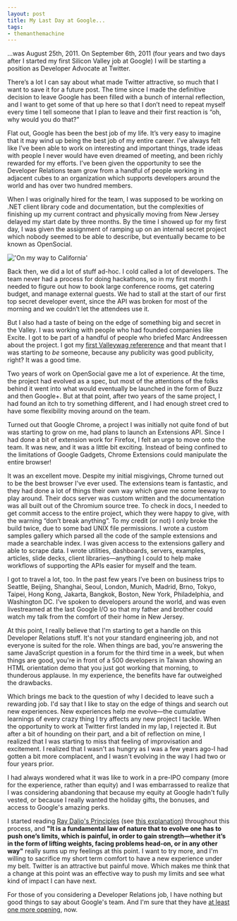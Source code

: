```yaml
---
layout: post
title: My Last Day at Google...
tags:
- themanthemachine
---
```

[1]: http://gawker.com/valleywag/tech/google/opensocial-wont-open-till-next-year-331389.php
[2]: http://www.bwater.com/Uploads/FileManager/Principles/Bridgewater-Associates-Ray-Dalio-Principles.pdf
[3]: http://nymag.com/news/business/wallstreet/ray-dalio-2011-4/
[4]: https://sites.google.com/site/googdevreljobs/
[5]: /img/2011-08-29/bust.jpg "On my way in"

...was August 25th, 2011.   On September 6th, 2011 (four years and two days
after I started my first Silicon Valley job at Google) I will be starting
a position as Developer Advocate at Twitter.

There’s a lot I can say about what made Twitter attractive, so much that
I want to save it for a future post.  The time since I made the definitive
decision to leave Google has been filled with a bunch of internal reflection,
and I want to get some of that up here so that I don’t need to repeat
myself every time I tell someone that I plan to leave and their first
reaction is “oh, why would you do that?”

Flat out, Google has been the best job of my life.  It’s very easy to
imagine that it may wind up being the best job of my entire career.
I’ve always felt like I’ve been able to work on interesting and important
things, trade ideas with people I never would have even dreamed of meeting,
and been richly rewarded for my efforts.  I’ve been given the
opportunity to see the Developer Relations team grow from a handful
of people working in adjacent cubes to an organization which supports
developers around the world and has over two hundred members.

When I was originally hired for the team, I was supposed to be working
on .NET client library code and documentation, but the complexities of
finishing up my current contract and physically moving from
New Jersey delayed my start date by three months.  By the time I showed
up for my first day, I was given the assignment of ramping up on an
internal secret project which nobody seemed to be able to describe, but
eventually became to be known as OpenSocial.

!['On my way to California'][5]

<!-- -**-END-**- -->

Back then, we did a lot of stuff ad-hoc.  I cold called a lot of
developers.  The team never had a process for doing hackathons,
so in my first month I needed to figure out how to book large
conference rooms, get catering budget, and manage external guests.
We had to stall at the start of our first top secret developer event,
since the API was broken for most of the morning and we couldn’t
let the attendees use it.

But I also had a taste of being on the edge of something big and
secret in the Valley.  I was working with people who had founded
companies like Excite.  I got to be part of a handful of people who
briefed Marc Andreessen about the project.  I
got my [first Valleywag refererence][1] and that meant that I was
starting to *be* someone, because any publicity was good publicity, right?
It was a good time.

Two years of work on OpenSocial gave me a lot of experience.  At the time,
the project had evolved as a spec, but most of the attentions of the folks
behind it went into what would eventually be launched in the form of Buzz
and then Google+.  But at that point, after two years of the same project,
I had found an itch to try something different, and I had enough
street cred to have some flexibility moving around on the team.

Turned out that Google Chrome, a project I was initially not quite fond
of but was starting to grow on me, had plans to launch an Extensions API.
Since I had done a bit of extension work for Firefox, I felt an urge
to move onto the team.  It was new, and it was a little bit exciting.
Instead of being confined to the limitations of Google Gadgets, Chrome
Extensions could manipulate the entire browser!

It was an excellent move.  Despite my initial misgivings, Chrome turned
out to be the best browser I've ever used.  The extensions team is
fantastic, and they had done a lot of things their own way which gave me
some leeway to play around.  Their docs server was custom written
and the documentation was all built out of the Chromium source tree.
To check in docs, I needed to get commit access to the entire project,
which they were happy to give, with the warning “don’t break anything”.
To my credit (or not) I only broke the build twice, due to some bad UNIX
file permissions.  I wrote a custom samples gallery which parsed all
the code of the sample extensions and made a searchable index.  I was
given access to the extensions gallery and able to scrape data.  I wrote
utilities, dashboards, servers, examples, articles, slide decks, client
libraries&mdash;anything I could to help make workflows of supporting the
APIs easier for myself and the team.

I got to travel a lot, too.  In the past few years I’ve been on business
trips to Seattle, Beijing, Shanghai, Seoul, London, Munich, Madrid,
Brno, Tokyo, Taipei, Hong Kong, Jakarta, Bangkok, Boston, New York,
Philadelphia, and Washington DC.  I’ve spoken to developers around the
world, and was even livestreamed at the last Google I/O so that my
father and brother could watch my talk from the comfort of their
home in New Jersey.

At this point, I really believe that I'm starting to get a handle
on this Developer Relations stuff.  It's not your standard engineering
job, and not everyone is suited for the role.  When things are bad,
you're answering the same JavaScript question in a forum for the third
time in a week, but when things are good, you're in front of a 500
developers in Taiwan showing an HTML orientation demo that you just
got working that morning, to thunderous applause.  In my experience,
the benefits have far outweighed the drawbacks.

Which brings me back to the question of why I decided to leave such
a rewarding job.  I'd say that I like to stay on the edge of things
and search out new experiences.  New experiences help me evolve&mdash;the
cumulative learnings of every crazy thing I try affects any new
project I tackle.
When the opportunity to work at Twitter first landed in my lap, I
rejected it.  But after a bit of hounding on their part, and a bit of
reflection on mine, I realized that I was starting to miss that feeling
of improvisation and excitement.  I realized that I wasn't as hungry as
I was a few years ago-I had gotten a bit more complacent, and I wasn't
evolving in the way I had two or four years prior.

I had always wondered what it was like to work in a pre-IPO company
(more for the experience, rather than equity) and I was embarrassed to
realize that I was considering abandoning that because my equity
at Google hadn't fully vested, or because I really wanted the holiday
gifts, the bonuses, and access to Google's amazing perks.

I started reading [Ray Dalio's Principles][2] (see [this explanation][3])
throughout this process, and **"It is a fundamental law of nature that
to evolve one has to push one’s limits, which is painful, in order to
gain strength—whether it’s in the form of lifting weights, facing
problems head-on, or in any other way"** really sums up my feelings
at this point.  I want to try more, and I'm willing to sacrifice my
short term comfort to have a new experience under my belt. Twitter
is an attractive but painful move.  Which makes me think that a
change at this point was an effective way to push my limits and see what
kind of impact I can have next.

For those of you considering a Developer Relations job,
I have nothing but good things to say about Google's team.  And I'm
sure that they have [at least one more opening][4], now.

